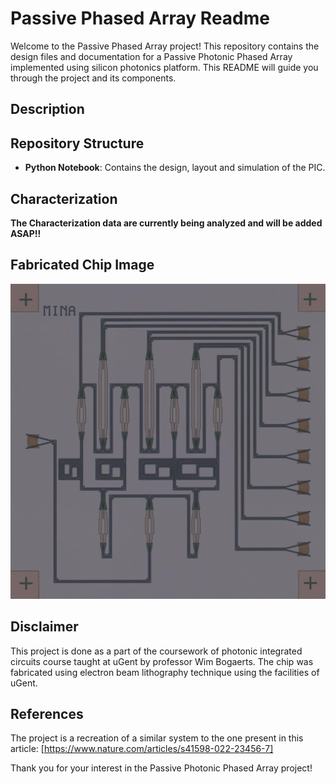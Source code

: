# Passive Phased Array Readme

Welcome to the Passive Phased Array project! This repository contains the design files and documentation for a Passive Photonic Phased Array implemented using silicon photonics platform. This README will guide you through the project and its components.

## Description

## Repository Structure
- **Python Notebook**: Contains the design, layout and simulation of the PIC.
## Characterization
**The Characterization data are currently being analyzed and will be added ASAP!!**

## Fabricated Chip Image
![Fabricated Chip](Fabricated_chip.jpg)

## Disclaimer
This project is done as a part of the coursework of photonic integrated circuits course taught at uGent by professor Wim Bogaerts.
The chip was fabricated using electron beam lithography technique using the facilities of uGent.
## References
The project is a recreation of a similar system to the one present in this article:
[https://www.nature.com/articles/s41598-022-23456-7]

Thank you for your interest in the Passive Photonic Phased Array project!
